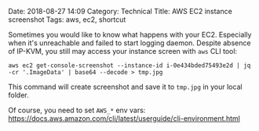 Date: 2018-08-27 14:09
Category: Technical
Title: AWS EC2 instance screenshot
Tags: aws, ec2, shortcut

Sometimes you would like to know what happens with your EC2. Especially when it's unreachable and failed to start logging daemon. Despite absence of IP-KVM, you still may access your instance screen with `aws` CLI tool:

```
aws ec2 get-console-screenshot --instance-id i-0e434bded75493e2d | jq -cr '.ImageData' | base64 --decode > tmp.jpg
```

This command will create screenshot and save it to `tmp.jpg` in your local folder.

Of course, you need to set `AWS_*` env vars: https://docs.aws.amazon.com/cli/latest/userguide/cli-environment.html
